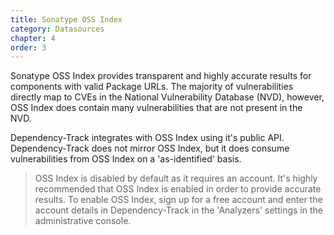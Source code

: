 ```yaml
---
title: Sonatype OSS Index
category: Datasources
chapter: 4
order: 3
---
```


Sonatype OSS Index provides transparent and highly accurate results for components with valid Package URLs. 
The majority of vulnerabilities directly map to CVEs in the National Vulnerability Database (NVD), however, 
OSS Index does contain many vulnerabilities that are not present in the NVD.

Dependency-Track integrates with OSS Index using it's public API. Dependency-Track does not mirror OSS Index, 
but it does consume vulnerabilities from OSS Index on a 'as-identified' basis.

> OSS Index is disabled by default as it requires an account. It's highly recommended that OSS Index is enabled
> in order to provide accurate results. To enable OSS Index, sign up for a free account and enter the account 
> details in Dependency-Track in the 'Analyzers' settings in the administrative console.

